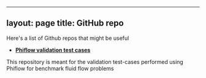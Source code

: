 
---
layout: page
title: GitHub repo
---

Here's a list of Github repos that might be useful

* [**Phiflow validation test cases**](https://github.com/shuvayanb/Phiflow_validation)

This repository is meant for the validation test-cases performed using Phiflow for benchmark fluid flow problems
